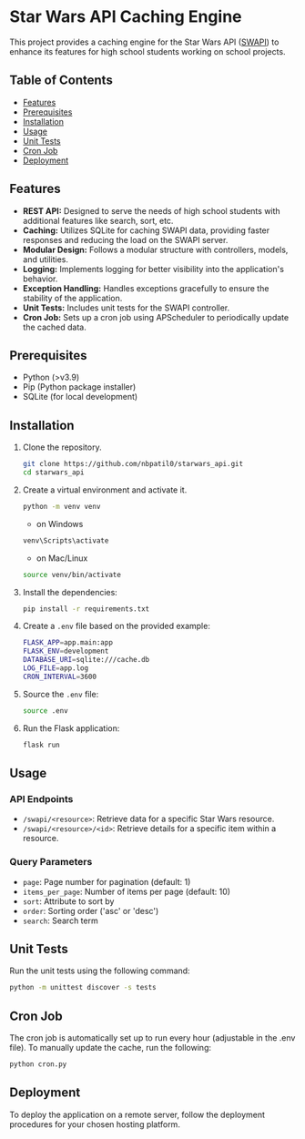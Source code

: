 # Star Wars API Caching Engine

This project provides a caching engine for the Star Wars API ([SWAPI](https://swapi.dev/)) to enhance its features for high school students working on school projects.

## Table of Contents

- [Features](#features)
- [Prerequisites](#prerequisites)
- [Installation](#installation)
- [Usage](#usage)
- [Unit Tests](#unit-tests)
- [Cron Job](#cron-job)
- [Deployment](#deployment)

## Features

- **REST API:** Designed to serve the needs of high school students with additional features like search, sort, etc.
- **Caching:** Utilizes SQLite for caching SWAPI data, providing faster responses and reducing the load on the SWAPI server.
- **Modular Design:** Follows a modular structure with controllers, models, and utilities.
- **Logging:** Implements logging for better visibility into the application's behavior.
- **Exception Handling:** Handles exceptions gracefully to ensure the stability of the application.
- **Unit Tests:** Includes unit tests for the SWAPI controller.
- **Cron Job:** Sets up a cron job using APScheduler to periodically update the cached data.

## Prerequisites

- Python (>v3.9)
- Pip (Python package installer)
- SQLite (for local development)

## Installation

1. Clone the repository.

   ```bash
   git clone https://github.com/nbpatil0/starwars_api.git
   cd starwars_api
   ```

2. Create a virtual environment and activate it.

   ```bash
   python -m venv venv
   ```

   - on Windows

   ```bash
   venv\Scripts\activate
   ```

   - on Mac/Linux

   ```bash
   source venv/bin/activate
   ```

3. Install the dependencies:

   ```bash
   pip install -r requirements.txt
   ```

4. Create a `.env` file based on the provided example:

   ```bash
   FLASK_APP=app.main:app
   FLASK_ENV=development
   DATABASE_URI=sqlite:///cache.db
   LOG_FILE=app.log
   CRON_INTERVAL=3600
   ```

5. Source the `.env` file:

   ```bash
   source .env
   ```

6. Run the Flask application:
   ```bash
   flask run
   ```

## Usage

### API Endpoints

- `/swapi/<resource>`: Retrieve data for a specific Star Wars resource.
- `/swapi/<resource>/<id>`: Retrieve details for a specific item within a resource.

### Query Parameters

- `page`: Page number for pagination (default: 1)
- `items_per_page`: Number of items per page (default: 10)
- `sort`: Attribute to sort by
- `order`: Sorting order ('asc' or 'desc')
- `search`: Search term

## Unit Tests

Run the unit tests using the following command:

```bash
python -m unittest discover -s tests
```

## Cron Job

The cron job is automatically set up to run every hour (adjustable in the .env file). To manually update the cache, run the following:

```bash
python cron.py
```

## Deployment

To deploy the application on a remote server, follow the deployment procedures for your chosen hosting platform.

